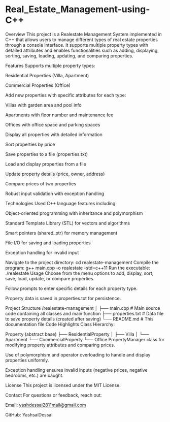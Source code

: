 # Real_Estate_Management-using-C++
Overview
This project is a Realestate Management System implemented in C++ that allows users to manage different types of real estate properties through a console interface. It supports multiple property types with detailed attributes and enables functionalities such as adding, displaying, sorting, saving, loading, updating, and comparing properties.

Features
Supports multiple property types:

Residential Properties (Villa, Apartment)

Commercial Properties (Office)

Add new properties with specific attributes for each type:

Villas with garden area and pool info

Apartments with floor number and maintenance fee

Offices with office space and parking spaces

Display all properties with detailed information

Sort properties by price

Save properties to a file (properties.txt)

Load and display properties from a file

Update property details (price, owner, address)

Compare prices of two properties

Robust input validation with exception handling

Technologies Used
C++ language features including:

Object-oriented programming with inheritance and polymorphism

Standard Template Library (STL) for vectors and algorithms

Smart pointers (shared_ptr) for memory management

File I/O for saving and loading properties

Exception handling for invalid input

Navigate to the project directory:
cd realestate-management
Compile the program:
g++ main.cpp -o realestate -std=c++11
Run the executable:
./realestate
Usage
Choose from the menu options to add, display, sort, save, load, update, or compare properties.

Follow prompts to enter specific details for each property type.

Property data is saved in properties.txt for persistence.

Project Structure
/realestate-management
│
├── main.cpp       # Main source code containing all classes and main function
├── properties.txt # Data file to save property details (created after saving)
└── README.md      # This documentation file
Code Highlights
Class Hierarchy:

Property (abstract base)
├── ResidentialProperty
│   ├── Villa
│   └── Apartment
└── CommercialProperty
    └── Office
PropertyManager class for modifying property attributes and comparing prices.

Use of polymorphism and operator overloading to handle and display properties uniformly.

Exception handling ensures invalid inputs (negative prices, negative bedrooms, etc.) are caught.


License
This project is licensed under the MIT License.

Contact
For questions or feedback, reach out:

Email: yashdessai2811mail@gmail.com

GitHub: YashsaiDessai
